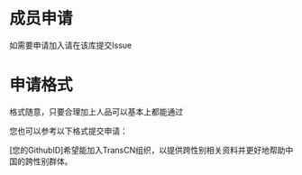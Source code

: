 # 成员申请

如需要申请加入请在该库提交Issue

# 申请格式

格式随意，只要合理加上人品可以基本上都能通过

您也可以参考以下格式提交申请：

[您的GithubID]希望能加入TransCN组织，以提供跨性别相关资料并更好地帮助中国的跨性别群体。
